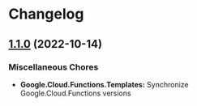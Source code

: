 # Changelog

## [1.1.0](https://github.com/GoogleCloudPlatform/functions-framework-dotnet/compare/Google.Cloud.Functions.Templates-1.0.0...Google.Cloud.Functions.Templates-1.1.0) (2022-10-14)


### Miscellaneous Chores

* **Google.Cloud.Functions.Templates:** Synchronize Google.Cloud.Functions versions

